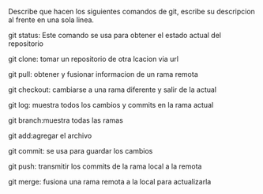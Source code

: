 Describe que hacen los siguientes comandos de git, escribe su descripcion al frente en una sola linea.

git status: Este comando se usa para obtener el estado actual del repositorio

git clone: tomar un repositorio de otra lcacion via url

git pull: obtener y fusionar informacion de un rama remota

git checkout: cambiarse a una rama diferente y salir de la actual

git log: muestra todos los cambios y commits en la rama actual

git branch:muestra todas las ramas

git add:agregar el archivo

git commit: se usa para guardar los cambios

git push: transmitir los commits de la rama local a la remota

git merge: fusiona una rama remota a la local para actualizarla

